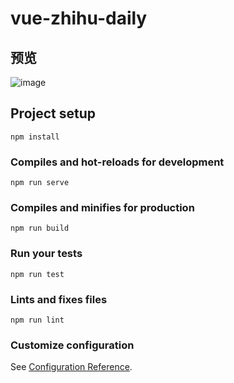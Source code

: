 # vue-zhihu-daily

## 预览
![image](https://raw.githubusercontent.com/wrzkkk/vue-zhihu-daily/master/src/assets/demo/demo.png)

## Project setup
```
npm install
```

### Compiles and hot-reloads for development
```
npm run serve
```

### Compiles and minifies for production
```
npm run build
```

### Run your tests
```
npm run test
```

### Lints and fixes files
```
npm run lint
```

### Customize configuration
See [Configuration Reference](https://cli.vuejs.org/config/).
